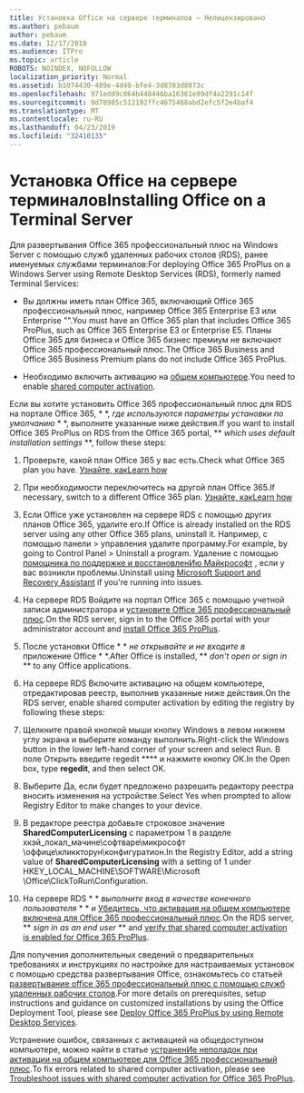 ```yaml
---
title: Установка Office на сервере терминалов — Нелицензировано
ms.author: pebaum
author: pebaum
ms.date: 12/17/2018
ms.audience: ITPro
ms.topic: article
ROBOTS: NOINDEX, NOFOLLOW
localization_priority: Normal
ms.assetid: b1074430-489e-4d49-bfe4-3d8783d8073c
ms.openlocfilehash: 971edd9c064b448446ba16361e99df4a2291c14f
ms.sourcegitcommit: 9d78905c512192ffc4675468abd2efc5f2e4baf4
ms.translationtype: MT
ms.contentlocale: ru-RU
ms.lasthandoff: 04/23/2019
ms.locfileid: "32410135"
---
```

# <a name="installing-office-on-a-terminal-server"></a><span data-ttu-id="ec4a3-102">Установка Office на сервере терминалов</span><span class="sxs-lookup"><span data-stu-id="ec4a3-102">Installing Office on a Terminal Server</span></span>

<span data-ttu-id="ec4a3-103">Для развертывания Office 365 профессиональный плюс на Windows Server с помощью служб удаленных рабочих столов (RDS), ранее именуемых службами терминалов:</span><span class="sxs-lookup"><span data-stu-id="ec4a3-103">For deploying Office 365 ProPlus on a Windows Server using Remote Desktop Services (RDS), formerly named Terminal Services:</span></span>
  
- <span data-ttu-id="ec4a3-104">Вы должны иметь план Office 365, включающий Office 365 профессиональный плюс, например Office 365 Enterprise E3 или Enterprise "\".</span><span class="sxs-lookup"><span data-stu-id="ec4a3-104">You must have an Office 365 plan that includes Office 365 ProPlus, such as Office 365 Enterprise E3 or Enterprise E5.</span></span> <span data-ttu-id="ec4a3-105">Планы Office 365 для бизнеса и Office 365 бизнес премиум не включают Office 365 профессиональный плюс.</span><span class="sxs-lookup"><span data-stu-id="ec4a3-105">The Office 365 Business and Office 365 Business Premium plans do not include Office 365 ProPlus.</span></span>
    
- <span data-ttu-id="ec4a3-106">Необходимо включить активацию на [общем компьютере](https://docs.microsoft.com/DeployOffice/overview-of-shared-computer-activation-for-office-365-proplus).</span><span class="sxs-lookup"><span data-stu-id="ec4a3-106">You need to enable [shared computer activation](https://docs.microsoft.com/DeployOffice/overview-of-shared-computer-activation-for-office-365-proplus).</span></span>
    
<span data-ttu-id="ec4a3-107">Если вы хотите установить Office 365 профессиональный плюс для RDS на портале Office 365, \* \*, *где используются параметры установки по умолчанию* \* \*, выполните указанные ниже действия.</span><span class="sxs-lookup"><span data-stu-id="ec4a3-107">If you want to install Office 365 ProPlus on RDS from the Office 365 portal, \*\* *which uses default installation settings* \*\*, follow these steps:</span></span> 
  
1. <span data-ttu-id="ec4a3-108">Проверьте, какой план Office 365 у вас есть.</span><span class="sxs-lookup"><span data-stu-id="ec4a3-108">Check what Office 365 plan you have.</span></span> [<span data-ttu-id="ec4a3-109">Узнайте, как</span><span class="sxs-lookup"><span data-stu-id="ec4a3-109">Learn how</span></span>](https://docs.microsoft.com/office365/admin/admin-overview/what-subscription-do-i-have)
    
2. <span data-ttu-id="ec4a3-110">При необходимости переключитесь на другой план Office 365.</span><span class="sxs-lookup"><span data-stu-id="ec4a3-110">If necessary, switch to a different Office 365 plan.</span></span> [<span data-ttu-id="ec4a3-111">Узнайте, как</span><span class="sxs-lookup"><span data-stu-id="ec4a3-111">Learn how</span></span>](https://docs.microsoft.com/office365/admin/subscriptions-and-billing/switch-to-a-different-plan)
    
3. <span data-ttu-id="ec4a3-112">Если Office уже установлен на сервере RDS с помощью других планов Office 365, удалите его.</span><span class="sxs-lookup"><span data-stu-id="ec4a3-112">If Office is already installed on the RDS server using any other Office 365 plans, uninstall it.</span></span> <span data-ttu-id="ec4a3-113">Например, с помощью панели \> управления удалите программу.</span><span class="sxs-lookup"><span data-stu-id="ec4a3-113">For example, by going to Control Panel \> Uninstall a program.</span></span> <span data-ttu-id="ec4a3-114">Удаление с помощью [помощника по поддержке и восстановленИю Майкрософт](https://aka.ms/SARA-OfficeUninstall-Alchemy) , если у вас возникли проблемы.</span><span class="sxs-lookup"><span data-stu-id="ec4a3-114">Uninstall using [Microsoft Support and Recovery Assistant](https://aka.ms/SARA-OfficeUninstall-Alchemy) if you're running into issues.</span></span> 
    
4. <span data-ttu-id="ec4a3-115">На сервере RDS Войдите на портал Office 365 с помощью учетной записи администратора и [установите Office 365 профессиональный плюс](https://portal.office.com/OLS/MySoftware.aspx).</span><span class="sxs-lookup"><span data-stu-id="ec4a3-115">On the RDS server, sign in to the Office 365 portal with your administrator account and [install Office 365 ProPlus](https://portal.office.com/OLS/MySoftware.aspx).</span></span>
    
5. <span data-ttu-id="ec4a3-116">После установки Office \* \* *не открывайте и не входите в* приложение Office \* \*.</span><span class="sxs-lookup"><span data-stu-id="ec4a3-116">After Office is installed, \*\* *don't open or sign in* \*\* to any Office applications.</span></span> 
    
6. <span data-ttu-id="ec4a3-117">На сервере RDS Включите активацию на общем компьютере, отредактировав реестр, выполнив указанные ниже действия.</span><span class="sxs-lookup"><span data-stu-id="ec4a3-117">On the RDS server, enable shared computer activation by editing the registry by following these steps:</span></span>
    
1. <span data-ttu-id="ec4a3-118">Щелкните правой кнопкой мыши кнопку Windows в левом нижнем углу экрана и выберите команду выполнить.</span><span class="sxs-lookup"><span data-stu-id="ec4a3-118">Right-click the Windows button in the lower left-hand corner of your screen and select Run.</span></span> <span data-ttu-id="ec4a3-119">В поле Открыть введите regedit \*\*\*\* и нажмите кнопку ОК.</span><span class="sxs-lookup"><span data-stu-id="ec4a3-119">In the Open box, type **regedit**, and then select OK.</span></span> 
    
2. <span data-ttu-id="ec4a3-120">Выберите Да, если будет предложено разрешить редактору реестра вносить изменения на устройстве.</span><span class="sxs-lookup"><span data-stu-id="ec4a3-120">Select Yes when prompted to allow Registry Editor to make changes to your device.</span></span>
    
3. <span data-ttu-id="ec4a3-121">В редакторе реестра добавьте строковое значение **SharedComputerLicensing** с параметром 1 в разделе хкэй_локал_мачине\софтваре\микрософт \оффице\кликкторун\конфигуратион.</span><span class="sxs-lookup"><span data-stu-id="ec4a3-121">In the Registry Editor, add a string value of **SharedComputerLicensing** with a setting of 1 under HKEY_LOCAL_MACHINE\SOFTWARE\Microsoft \Office\ClickToRun\Configuration.</span></span> 
    
7. <span data-ttu-id="ec4a3-122">На сервере RDS \* \* *выполните вход в качестве конечного пользователя* \* \* и [Убедитесь, что активация на общем компьютере включена для Office 365 профессиональный плюс](https://docs.microsoft.com/DeployOffice/troubleshoot-issues-with-shared-computer-activation-for-office-365-proplus#verify-that-activation-for-office-365-proplus-succeeded).</span><span class="sxs-lookup"><span data-stu-id="ec4a3-122">On the RDS server, \*\* *sign in as an end user* \*\* and [verify that shared computer activation is enabled for Office 365 ProPlus](https://docs.microsoft.com/DeployOffice/troubleshoot-issues-with-shared-computer-activation-for-office-365-proplus#verify-that-activation-for-office-365-proplus-succeeded).</span></span>
    
<span data-ttu-id="ec4a3-123">Для получения дополнительных сведений о предварительных требованиях и инструкциях по настройке для настраиваемых установок с помощью средства развертывания Office, ознакомьтесь со статьей [развертывание office 365 профессиональный плюс с помощью служб удаленных рабочих столов](https://docs.microsoft.com/DeployOffice/deploy-office-365-proplus-by-using-remote-desktop-services).</span><span class="sxs-lookup"><span data-stu-id="ec4a3-123">For more details on prerequisites, setup instructions and guidance on customized installations by using the Office Deployment Tool, please see [Deploy Office 365 ProPlus by using Remote Desktop Services](https://docs.microsoft.com/DeployOffice/deploy-office-365-proplus-by-using-remote-desktop-services).</span></span>
  
<span data-ttu-id="ec4a3-124">Устранение ошибок, связанных с активацией на общедоступном компьютере, можно найти в статье [устраненИе неполадок при активации на общем компьютере для Office 365 профессиональный плюс](https://docs.microsoft.com/DeployOffice/troubleshoot-issues-with-shared-computer-activation-for-office-365-proplus).</span><span class="sxs-lookup"><span data-stu-id="ec4a3-124">To fix errors related to shared computer activation, please see [Troubleshoot issues with shared computer activation for Office 365 ProPlus](https://docs.microsoft.com/DeployOffice/troubleshoot-issues-with-shared-computer-activation-for-office-365-proplus).</span></span>
  


